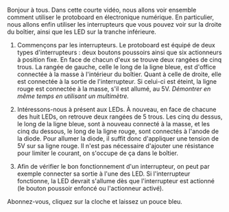 Bonjour à tous.
Dans cette courte vidéo, nous allons voir ensemble comment utiliser le protoboard en électronique numérique.
En particulier, nous allons enfin utiliser les interrupteurs que vous pouvez voir sur la droite du boîtier, ainsi que les LED sur la tranche inférieure.
1. Commençons par les interrupteurs.
Le protoboard est équipé de deux types d'interrupteurs : deux boutons poussoirs ainsi que six actionneurs à position fixe.
En face de chacun d'eux se trouve deux rangées de cinq trous. La rangée de gauche, celle le long de la ligne bleue, est d'office connectée à la masse à l'intérieur du boîtier. Quant à celle de droite, elle est connectée à la sortie de l'interrupteur. Si celui-ci est éteint, la ligne rouge est connectée à la masse, s'il est allumé, au 5V. *Démontrer en même temps en utilisant un multimètre.*
2. Intéressons-nous à présent aux LEDs.
À nouveau, en face de chacune des huit LEDs, on retrouve deux rangées de 5 trous. Les cinq du dessus, le long de la ligne bleue, sont à nouveau connecté à la masse, et les cinq du dessous, le long de la ligne rouge, sont connectés à l'anode de la diode. 
Pour allumer la diode, il suffit donc d'appliquer une tension de 5V sur sa ligne rouge.
Il n'est pas nécessaire d'ajouter une résistance pour limiter le courant, on s'occupe de ça dans le boîtier.

3. Afin de vérifier le bon fonctionnement d'un interrupteur, on peut par exemple connecter sa sortie à l'une des LED. Si l'interrupteur fonctionne, la LED devrait s'allume dès que l'interrupteur est actionné (le bouton poussoir enfoncé ou l'actionneur activé).


Abonnez-vous, cliquez sur la cloche et laissez un pouce bleu.